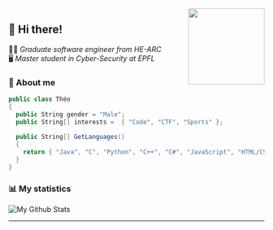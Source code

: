 <!--
**Horace-Papoux/Horace-Papoux** is a ✨ _special_ ✨ repository because its `README.md` (this file) appears on your GitHub profile.

Here are some ideas to get you started:

- 🔭 I’m currently working on ...
- 🌱 I’m currently learning ...
- 👯 I’m looking to collaborate on ...
- 🤔 I’m looking for help with ...
- 💬 Ask me about ...
- 📫 How to reach me: ...
- 😄 Pronouns: ...
- ⚡ Fun fact: ...
-->

<img align='right' src="https://media.tenor.com/y2JXkY1pXkwAAAAM/cat-computer.gif" width="150">

## 👋 Hi there!

👨‍🎓 *Graduate software engineer from HE-ARC* <br/>
🖥️ *Master student in Cyber-Security at EPFL* <br/>

### 🧐 About me

```cs
public class Théo
{
  public String gender = "Male";
  public String[] interests =  { "Code", "CTF", "Sports" };
  
  public String[] GetLanguages()
  {
    return { "Java", "C", "Python", "C++", "C#", "JavaScript", "HTML/CSS", "PHP" };
  }
}
```

### 📊 My statistics

![My Github Stats](https://github-readme-stats.vercel.app/api?username=horace-papoux&show_icons=true)

---
